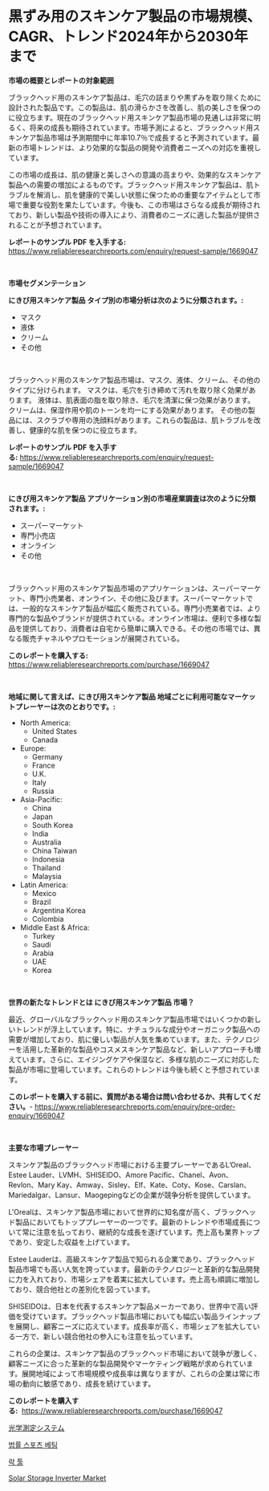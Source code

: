 <p><h1>黒ずみ用のスキンケア製品の市場規模、CAGR、トレンド2024年から2030年まで</h1></p><p><strong>市場の概要とレポートの対象範囲</strong></p>
<p><p>ブラックヘッド用のスキンケア製品は、毛穴の詰まりや黒ずみを取り除くために設計された製品です。この製品は、肌の滑らかさを改善し、肌の美しさを保つのに役立ちます。現在のブラックヘッド用スキンケア製品市場の見通しは非常に明るく、将来の成長も期待されています。市場予測によると、ブラックヘッド用スキンケア製品市場は予測期間中に年率10.7％で成長すると予測されています。最新の市場トレンドは、より効果的な製品の開発や消費者ニーズへの対応を重視しています。</p><p>この市場の成長は、肌の健康と美しさへの意識の高まりや、効果的なスキンケア製品への需要の増加によるものです。ブラックヘッド用スキンケア製品は、肌トラブルを解消し、肌を健康的で美しい状態に保つための重要なアイテムとして市場で重要な役割を果たしています。今後も、この市場はさらなる成長が期待されており、新しい製品や技術の導入により、消費者のニーズに適した製品が提供されることが予想されています。</p></p>
<p><strong>レポートのサンプル PDF を入手する:</strong> <a href="https://www.reliableresearchreports.com/enquiry/request-sample/1669047">https://www.reliableresearchreports.com/enquiry/request-sample/1669047</a></p>
<p>&nbsp;</p>
<p><strong>市場セグメンテーション</strong></p>
<p><strong>にきび用スキンケア製品 タイプ別の市場分析は次のように分類されます。:</strong></p>
<p><ul><li>マスク</li><li>液体</li><li>クリーム</li><li>その他</li></ul></p>
<p>&nbsp;</p>
<p><p>ブラックヘッド用のスキンケア製品市場は、マスク、液体、クリーム、その他のタイプに分けられます。 マスクは、毛穴を引き締めて汚れを取り除く効果があります。 液体は、肌表面の脂を取り除き、毛穴を清潔に保つ効果があります。 クリームは、保湿作用や肌のトーンを均一にする効果があります。 その他の製品には、スクラブや専用の洗顔料があります。これらの製品は、肌トラブルを改善し、健康的な肌を保つのに役立ちます。</p></p>
<p><strong>レポートのサンプル PDF を入手する:</strong>&nbsp;<a href="https://www.reliableresearchreports.com/enquiry/request-sample/1669047">https://www.reliableresearchreports.com/enquiry/request-sample/1669047</a></p>
<p>&nbsp;</p>
<p><strong> にきび用スキンケア製品 アプリケーション別の市場産業調査は次のように分類されます。:</strong></p>
<p><ul><li>スーパーマーケット</li><li>専門小売店</li><li>オンライン</li><li>その他</li></ul></p>
<p>&nbsp;</p>
<p><p>ブラックヘッド用のスキンケア製品市場のアプリケーションは、スーパーマーケット、専門小売業者、オンライン、その他に及びます。スーパーマーケットでは、一般的なスキンケア製品が幅広く販売されている。専門小売業者では、より専門的な製品やブランドが提供されている。オンライン市場は、便利で多様な製品を提供しており、消費者は自宅から簡単に購入できる。その他の市場では、異なる販売チャネルやプロモーションが展開されている。</p></p>
<p><strong>このレポートを購入する:</strong>&nbsp; <a href="https://www.reliableresearchreports.com/purchase/1669047">https://www.reliableresearchreports.com/purchase/1669047</a></p>
<p>&nbsp;</p>
<p><strong>地域に関して言えば、にきび用スキンケア製品 地域ごとに利用可能なマーケットプレーヤーは次のとおりです。:</strong></p>
<p><ul>
    <li>
        North America:
        <ul>
            <li>United States</li>
            <li>Canada</li>
        </ul>
    </li>
    <li>
        Europe:
        <ul>
            <li>Germany</li>
            <li>France</li>
            <li>U.K.</li>
            <li>Italy</li>
            <li>Russia</li>
        </ul>
    </li>
    <li>
        Asia-Pacific:
        <ul>
            <li>China</li>
            <li>Japan</li>
            <li>South Korea</li>
            <li>India</li>
            <li>Australia</li>
            <li>China Taiwan</li>
            <li>Indonesia</li>
            <li>Thailand</li>
            <li>Malaysia</li>
        </ul>
    </li>
    <li>
        Latin America:
        <ul>
            <li>Mexico</li>
            <li>Brazil</li>
            <li>Argentina Korea</li>
            <li>Colombia</li>
        </ul>
    </li>
    <li>
        Middle East & Africa:
        <ul>
            <li>Turkey</li>
            <li>Saudi</li>
            <li>Arabia</li>
            <li>UAE</li>
            <li>Korea</li>
        </ul>
    </li>
    </ul></p>
<p>&nbsp;</p>
<p><strong>世界の新たなトレンドとは にきび用スキンケア製品 市場？</strong></p>
<p><p>最近、グローバルなブラックヘッド用のスキンケア製品市場ではいくつかの新しいトレンドが浮上しています。特に、ナチュラルな成分やオーガニック製品への需要が増加しており、肌に優しい製品が人気を集めています。また、テクノロジーを活用した革新的な製品やコスメスキンケア製品など、新しいアプローチも増えています。さらに、エイジングケアや保湿など、多様な肌のニーズに対応した製品が市場に登場しています。これらのトレンドは今後も続くと予想されています。</p></p>
<p><strong>このレポートを購入する前に、質問がある場合は問い合わせるか、共有してください。</strong>- <a href="https://www.reliableresearchreports.com/enquiry/pre-order-enquiry/1669047">https://www.reliableresearchreports.com/enquiry/pre-order-enquiry/1669047</a></p>
<p>&nbsp;</p>
<p><strong>主要な市場プレーヤー</strong></p>
<p><p>スキンケア製品のブラックヘッド市場における主要プレーヤーであるL’Oreal、Estee Lauder、LVMH、SHISEIDO、Amore Pacific、Chanel、Avon、Revlon、Mary Kay、Amway、Sisley、Elf、Kate、Coty、Kose、Carslan、Mariedalgar、Lansur、Maogepingなどの企業が競争分析を提供しています。</p><p>L'Orealは、スキンケア製品市場において世界的に知名度が高く、ブラックヘッド製品においてもトッププレーヤーの一つです。最新のトレンドや市場成長について常に注意を払っており、継続的な成長を遂げています。売上高も業界トップであり、安定した収益を上げています。</p><p>Estee Lauderは、高級スキンケア製品で知られる企業であり、ブラックヘッド製品市場でも高い人気を誇っています。最新のテクノロジーと革新的な製品開発に力を入れており、市場シェアを着実に拡大しています。売上高も順調に増加しており、競合他社との差別化を図っています。</p><p>SHISEIDOは、日本を代表するスキンケア製品メーカーであり、世界中で高い評価を受けています。ブラックヘッド製品市場においても幅広い製品ラインナップを展開し、顧客ニーズに応えています。成長率が高く、市場シェアを拡大している一方で、新しい競合他社の参入にも注意を払っています。</p><p>これらの企業は、スキンケア製品のブラックヘッド市場において競争が激しく、顧客ニーズに合った革新的な製品開発やマーケティング戦略が求められています。展開地域によって市場規模や成長率は異なりますが、これらの企業は常に市場の動向に敏感であり、成長を続けています。</p></p>
<p><strong>このレポートを購入する:</strong>&nbsp;&nbsp;<a href="https://www.reliableresearchreports.com/purchase/1669047">https://www.reliableresearchreports.com/purchase/1669047</a></p>
<p><p><a href="https://github.com/ReyesKohler20231/Market-Research-Report-List-1/blob/main/932816616297.md">光学測定システム</a></p><p><a href="https://github.com/sammyUltyylrich9067856/Market-Research-Report-List-1/blob/main/603200315168.md">법률 스포츠 베팅</a></p><p><a href="https://github.com/Elenrrera7685/Market-Research-Report-List-1/blob/main/654408115167.md">락 툴</a></p><p><a href="https://github.com/Whitneyboyettebo9kiw7yr13/Market-Research-Report-List-1/blob/main/solar-storage-inverter-market.md">Solar Storage Inverter Market</a></p></p>